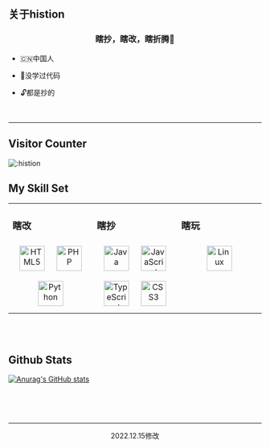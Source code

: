 
## 关于histion

### <div align="center">瞎抄，瞎改，瞎折腾🧲</div>  
  


- 🇨🇳中国人  
  

- 🔰没学过代码  
  

- 🔓都是抄的  
  

<br/>  

----
## Visitor Counter  

<img src="https://count.getloli.com/get/@histion?theme=gelbooru" alt=":histion" />

<br />

## My Skill Set  
<table><tr><td valign="top" width="33%">



### 瞎改  
<div align="center">  
<a href="https://en.wikipedia.org/wiki/HTML5" target="_blank"><img style="margin: 10px" src="https://profilinator.rishav.dev/skills-assets/html5-original-wordmark.svg" alt="HTML5" height="50" /></a>  
<a href="https://www.php.net/" target="_blank"><img style="margin: 10px" src="https://profilinator.rishav.dev/skills-assets/php-original.svg" alt="PHP" height="50" /></a>  
<a href="https://www.python.org/" target="_blank"><img style="margin: 10px" src="https://profilinator.rishav.dev/skills-assets/python-original.svg" alt="Python" height="50" /></a>  
</div>

</td><td valign="top" width="33%">



### 瞎抄  
<div align="center">  
<a href="https://www.java.com/" target="_blank"><img style="margin: 10px" src="https://profilinator.rishav.dev/skills-assets/java-original-wordmark.svg" alt="Java" height="50" /></a>  
<a href="https://www.javascript.com/" target="_blank"><img style="margin: 10px" src="https://profilinator.rishav.dev/skills-assets/javascript-original.svg" alt="JavaScript" height="50" /></a>  
<a href="https://www.typescriptlang.org/" target="_blank"><img style="margin: 10px" src="https://profilinator.rishav.dev/skills-assets/typescript-original.svg" alt="TypeScript" height="50" /></a>  
<a href="https://www.w3schools.com/css/" target="_blank"><img style="margin: 10px" src="https://profilinator.rishav.dev/skills-assets/css3-original-wordmark.svg" alt="CSS3" height="50" /></a>  
</div>

</td><td valign="top" width="33%">



### 瞎玩  
<div align="center">  
<a href="https://www.linux.org/" target="_blank"><img style="margin: 10px" src="https://profilinator.rishav.dev/skills-assets/linux-original.svg" alt="Linux" height="50" /></a>  
</div>

</td></tr></table>  

<br/>  

  

<br/>  


## Github Stats  
[![Anurag's GitHub stats](https://github-readme-stats.vercel.app/api?username=histion&show_icons=true&locale=cn&bg_color=105,87CEFA,9370DB,EE82EE,e96443&title_color=FFFF00&text_color=fff)](https://github.com/anuraghazra/github-readme-stats)  

<br/>  

  

<br/>  

  

<br/>  

----
<div align="center">2022.12.15修改</div>
